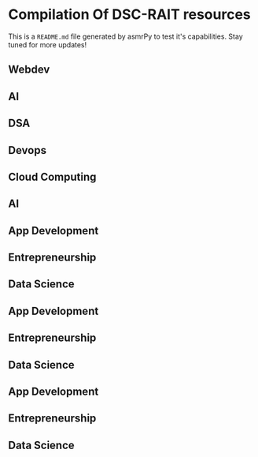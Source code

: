 



# Compilation Of DSC-RAIT resources


This is a ``README.md`` file generated by asmrPy to test it's capabilities. Stay tuned for more updates!
## Webdev

## AI

## DSA

## Devops

## Cloud Computing

## AI

## App Development

## Entrepreneurship

## Data Science

## App Development

## Entrepreneurship

## Data Science

## App Development

## Entrepreneurship

## Data Science
